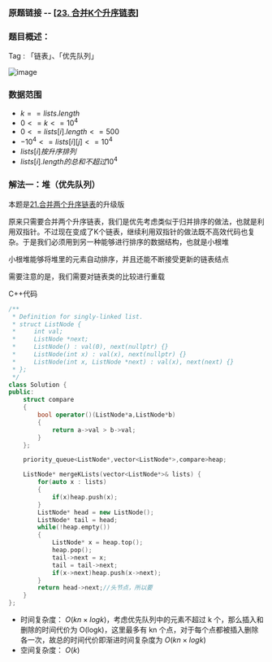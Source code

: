 ### 原题链接 -- [[23. 合并K个升序链表](https://leetcode.cn/problems/merge-k-sorted-lists/)]

### 题目概述：
Tag : 「链表」、「优先队列」

![image](https://user-images.githubusercontent.com/99656524/197369537-edba774e-4133-4ea8-ac38-e1227e34fa0c.png)

### 数据范围
* $k == lists.length$
* $0 <= k <= 10^4$
* $0 <= lists[i].length <= 500$
* $-10^4 <= lists[i][j] <= 10^4$
* $lists[i] 按 升序 排列$
* $lists[i].length 的总和不超过 10^4$

### 解法一：堆（优先队列）
本题是[21.合并两个升序链表](https://leetcode.cn/problems/merge-two-sorted-lists/)的升级版

原来只需要合并两个升序链表，我们是优先考虑类似于归并排序的做法，也就是利用双指针。不过现在变成了K个链表，继续利用双指针的做法既不高效代码也复杂。于是我们必须用到另一种能够进行排序的数据结构，也就是小根堆

小根堆能够将堆里的元素自动排序，并且还能不断接受更新的链表结点

需要注意的是，我们需要对链表类的比较进行重载

C++代码
```cpp
/**
 * Definition for singly-linked list.
 * struct ListNode {
 *     int val;
 *     ListNode *next;
 *     ListNode() : val(0), next(nullptr) {}
 *     ListNode(int x) : val(x), next(nullptr) {}
 *     ListNode(int x, ListNode *next) : val(x), next(next) {}
 * };
 */
class Solution {
public:
    struct compare
    {
        bool operator()(ListNode*a,ListNode*b)
        {
            return a->val > b->val;
        }
    };

    priority_queue<ListNode*,vector<ListNode*>,compare>heap;

    ListNode* mergeKLists(vector<ListNode*>& lists) {
        for(auto x : lists)
        {
            if(x)heap.push(x);
        }
        ListNode* head = new ListNode();
        ListNode* tail = head;
        while(!heap.empty())
        {
            ListNode* x = heap.top();
            heap.pop();
            tail->next = x;
            tail = tail->next;
            if(x->next)heap.push(x->next);
        }
        return head->next;//头节点，所以要
    }
};
```
* 时间复杂度： $O(kn×logk)$，考虑优先队列中的元素不超过 k 个，那么插入和删除的时间代价为 O(logk)，这里最多有 kn 个点，对于每个点都被插入删除各一次，故总的时间代价即渐进时间复杂度为 $O(kn×logk)$
* 空间复杂度： $O(k)$ 
